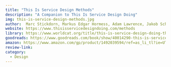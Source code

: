 ```yaml
---
title: "This Is Service Design Methods"
description: "A Companion to This Is Service Design Doing"
img: this-is-service-design-methods.jpg
author:  Marc Stickdorn, Markus Edgar Hormess, Adam Lawrence, Jakob Schneider
website: https://www.thisisservicedesigndoing.com/methods
library: https://www.worldcat.org/title/this-is-service-design-doing-the-methods-companion/oclc/1033784420?loc=
goodreads: https://www.goodreads.com/book/show/40014290-this-is-service-design-methods
amazon: https://www.amazon.com/gp/product/1492039594/ref=as_li_tl?ie=UTF8&tag=govfresh-20&camp=1789&creative=9325&linkCode=as2&creativeASIN=1492039594&linkId=79f9749effc53793c3461343f67bd08a
review-link: 
category:
  - Design
---
```


